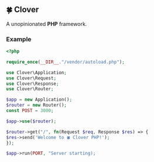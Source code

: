 ## 🍀 Clover 
A unopinionated **PHP** framework.



### Example
```php
<?php

require_once(__DIR__."/vendor/autoload.php");

use Clover\Application;
use Clover\Request;
use Clover\Response;
use Clover\Router;

$app = new Application();
$router = new Router();
const POST = 3000;

$app->use($router);

$router->get("/", fn(Request $req, Response $res) => {
$res->send('Welcome to 🍀 Clover PHP!');
});

$app->run(PORT, "Server starting);

```
